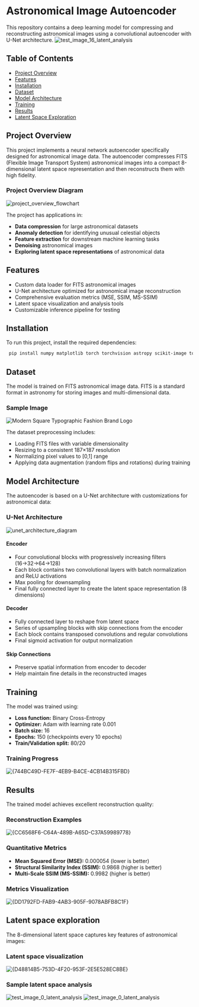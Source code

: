 # Astronomical Image Autoencoder

This repository contains a deep learning model for compressing and reconstructing astronomical images using a convolutional autoencoder with U-Net architecture.
![test_image_16_latent_analysis](https://github.com/user-attachments/assets/6844b9b1-a498-4ad8-ab21-10dae77b0899)


## Table of Contents
- [Project Overview](#project-overview)
- [Features](#features)
- [Installation](#installation)
- [Dataset](#dataset)
- [Model Architecture](#model-architecture)
- [Training](#training)
- [Results](#results)
- [Latent Space Exploration](#latent-space-exploration)


## Project Overview
This project implements a neural network autoencoder specifically designed for astronomical image data. The autoencoder compresses FITS (Flexible Image Transport System) astronomical images into a compact 8-dimensional latent space representation and then reconstructs them with high fidelity.

### Project Overview Diagram
![project_overview_flowchart](https://github.com/user-attachments/assets/c515de53-a1e8-47ae-82f3-f8fb36d0cb14)

The project has applications in:
- **Data compression** for large astronomical datasets
- **Anomaly detection** for identifying unusual celestial objects
- **Feature extraction** for downstream machine learning tasks
- **Denoising** astronomical images
- **Exploring latent space representations** of astronomical data

## Features
- Custom data loader for FITS astronomical images
- U-Net architecture optimized for astronomical image reconstruction
- Comprehensive evaluation metrics (MSE, SSIM, MS-SSIM)
- Latent space visualization and analysis tools
- Customizable inference pipeline for testing


## Installation
To run this project, install the required dependencies:

```bash
 pip install numpy matplotlib torch torchvision astropy scikit-image tqdm pytorch-msssim
```

## Dataset
The model is trained on FITS astronomical image data. FITS is a standard format in astronomy for storing images and multi-dimensional data.

### Sample Image
![Modern Square Typographic Fashion Brand Logo](https://github.com/user-attachments/assets/5c66aa0f-d207-42a7-89d8-dd9c31263785)



The dataset preprocessing includes:
- Loading FITS files with variable dimensionality
- Resizing to a consistent 187×187 resolution
- Normalizing pixel values to [0,1] range
- Applying data augmentation (random flips and rotations) during training

## Model Architecture
The autoencoder is based on a U-Net architecture with customizations for astronomical data:

### U-Net Architecture
![unet_architecture_diagram](https://github.com/user-attachments/assets/723ed3ef-e555-4b42-bf0a-b0bf677f926f)

#### Encoder
- Four convolutional blocks with progressively increasing filters (16→32→64→128)
- Each block contains two convolutional layers with batch normalization and ReLU activations
- Max pooling for downsampling
- Final fully connected layer to create the latent space representation (8 dimensions)

#### Decoder
- Fully connected layer to reshape from latent space
- Series of upsampling blocks with skip connections from the encoder
- Each block contains transposed convolutions and regular convolutions
- Final sigmoid activation for output normalization

#### Skip Connections
- Preserve spatial information from encoder to decoder
- Help maintain fine details in the reconstructed images

## Training
The model was trained using:
- **Loss function:** Binary Cross-Entropy
- **Optimizer:** Adam with learning rate 0.001
- **Batch size:** 16
- **Epochs:** 150 (checkpoints every 10 epochs)
- **Train/Validation split:** 80/20

### Training Progress
![{744BC49D-FE7F-4EB9-B4CE-4CB14B315FBD}](https://github.com/user-attachments/assets/4138f8c2-7eac-4874-a544-94c08f6efd8c)

## Results
The trained model achieves excellent reconstruction quality:

### Reconstruction Examples
![{CC6568F6-C64A-489B-A65D-C37A59989778}](https://github.com/user-attachments/assets/39ef4a15-d1e6-40ff-8a22-e3ad40b297bc)


### Quantitative Metrics
- **Mean Squared Error (MSE):** 0.000054 (lower is better)
- **Structural Similarity Index (SSIM):** 0.9868 (higher is better)
- **Multi-Scale SSIM (MS-SSIM):** 0.9982 (higher is better)

### Metrics Visualization
![{DD1792FD-FAB9-4AB3-905F-9078ABFB8C1F}](https://github.com/user-attachments/assets/c97dfe4e-c7c6-4fdd-8077-ea71efc4421c)

## Latent space exploration
The 8-dimensional latent space captures key features of astronomical images:

### Latent space visualization
![{D48814B5-753D-4F20-953F-2E5E528EC8BE}](https://github.com/user-attachments/assets/3736283f-c099-40dc-a276-a868b4ff71fe)

### Sample latent space analysis
![test_image_0_latent_analysis](https://github.com/user-attachments/assets/ca70d8ea-748f-4a56-9e53-74b3db769905)
![test_image_0_latent_analysis](https://github.com/user-attachments/assets/9ce4c59e-5477-4332-8f52-28d6cae5ba96)







